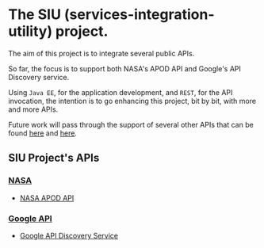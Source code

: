 The SIU (services-integration-utility) project.
===============================================

The aim of this project is to integrate several public APIs.

So far, the focus is to support both NASA's APOD API and Google's API Discovery service.

Using `Java EE`, for the application development, and `REST`, for the API invocation, the intention is to go enhancing this project, bit by bit, with more and more APIs.  

Future work will pass through the support of several other APIs that can be found [here](http://www.programmableweb.com/apis/directory) and [here](http://apis.io/).

SIU Project's APIs
------------------

### [NASA](https://api.nasa.gov/)

* [NASA APOD API](https://api.nasa.gov/api.html#apod)

### [Google API](https://developers.google.com)

* [Google API Discovery Service](https://developers.google.com/discovery/v1/reference)
